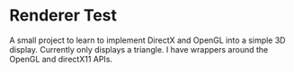# Renderer Test

A small project to learn to implement DirectX and OpenGL into a simple 3D display.
Currently only displays a triangle. I have wrappers around the OpenGL and directX11 APIs.

